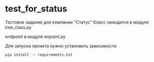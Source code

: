 # test_for_status
Тестовое задание для компании "Статус"
Класс находится в модуле tree_class.py

endpoint в модуле enpoint.py

Для запуска проекта нужно установить зависимости
```bash
pip install -r requirements.txt
```
